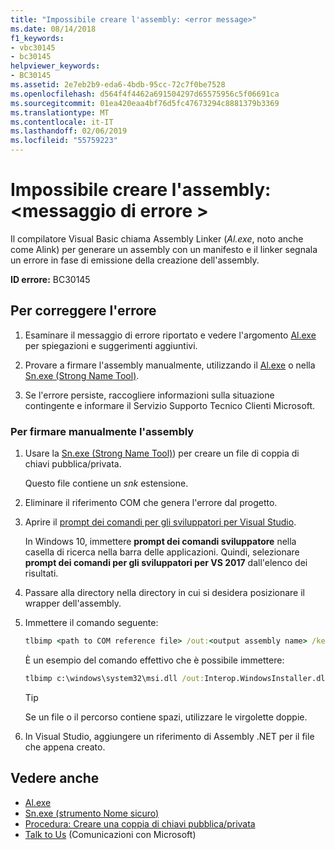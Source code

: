 ```yaml
---
title: "Impossibile creare l'assembly: <error message>"
ms.date: 08/14/2018
f1_keywords:
- vbc30145
- bc30145
helpviewer_keywords:
- BC30145
ms.assetid: 2e7eb2b9-eda6-4bdb-95cc-72c7f0be7528
ms.openlocfilehash: d564f4f4462a691504297d65575956c5f06691ca
ms.sourcegitcommit: 01ea420eaa4bf76d5fc47673294c8881379b3369
ms.translationtype: MT
ms.contentlocale: it-IT
ms.lasthandoff: 02/06/2019
ms.locfileid: "55759223"
---
```

# <a name="unable-to-emit-assembly-error-message"></a>Impossibile creare l'assembly: \<messaggio di errore >

Il compilatore Visual Basic chiama Assembly Linker (*Al.exe*, noto anche come Alink) per generare un assembly con un manifesto e il linker segnala un errore in fase di emissione della creazione dell'assembly.

**ID errore:** BC30145

## <a name="to-correct-this-error"></a>Per correggere l'errore

1. Esaminare il messaggio di errore riportato e vedere l'argomento [Al.exe](../../../framework/tools/al-exe-assembly-linker.md) per spiegazioni e suggerimenti aggiuntivi.

2. Provare a firmare l'assembly manualmente, utilizzando il [Al.exe](../../../framework/tools/al-exe-assembly-linker.md) o nella [Sn.exe (Strong Name Tool)](../../../framework/tools/sn-exe-strong-name-tool.md).

3. Se l'errore persiste, raccogliere informazioni sulla situazione contingente e informare il Servizio Supporto Tecnico Clienti Microsoft.

### <a name="to-sign-the-assembly-manually"></a>Per firmare manualmente l'assembly

1. Usare la [Sn.exe (Strong Name Tool)](../../../framework/tools/sn-exe-strong-name-tool.md)) per creare un file di coppia di chiavi pubblica/privata.

   Questo file contiene un *snk* estensione.

2. Eliminare il riferimento COM che genera l'errore dal progetto.

3. Aprire il [prompt dei comandi per gli sviluppatori per Visual Studio](../../../framework/tools/developer-command-prompt-for-vs.md).

   In Windows 10, immettere **prompt dei comandi sviluppatore** nella casella di ricerca nella barra delle applicazioni. Quindi, selezionare **prompt dei comandi per gli sviluppatori per VS 2017** dall'elenco dei risultati.

4. Passare alla directory nella directory in cui si desidera posizionare il wrapper dell'assembly.

5. Immettere il comando seguente:

    ```cmd
    tlbimp <path to COM reference file> /out:<output assembly name> /keyfile:<path to .snk file>
    ```

   È un esempio del comando effettivo che è possibile immettere:

    ```cmd
    tlbimp c:\windows\system32\msi.dll /out:Interop.WindowsInstaller.dll /keyfile:"c:\documents and settings\mykey.snk"
    ```

   > [!TIP]
   > Se un file o il percorso contiene spazi, utilizzare le virgolette doppie.

6. In Visual Studio, aggiungere un riferimento di Assembly .NET per il file che appena creato.

## <a name="see-also"></a>Vedere anche

- [Al.exe](../../../framework/tools/al-exe-assembly-linker.md)
- [Sn.exe (strumento Nome sicuro)](../../../framework/tools/sn-exe-strong-name-tool.md)
- [Procedura: Creare una coppia di chiavi pubblica/privata](../../../framework/app-domains/how-to-create-a-public-private-key-pair.md)
- [Talk to Us](/visualstudio/ide/talk-to-us) (Comunicazioni con Microsoft)